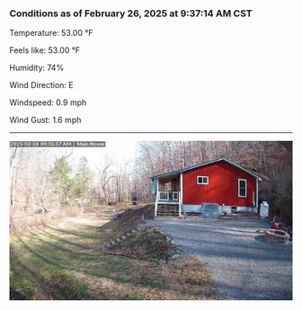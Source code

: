 ### Conditions as of February 26, 2025 at 9:37:14 AM CST 

Temperature: 53.00 &deg;F

Feels like: 53.00 &deg;F

Humidity: 74%

Wind Direction: E

Windspeed: 0.9 mph

Wind Gust: 1.6 mph

---

<img src="./images/latest.jpeg"/>

